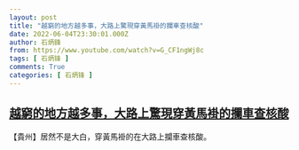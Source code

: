 ```yaml
---
layout: post
title: "越窮的地方越多事，大路上驚現穿黃馬褂的攔車查核酸"
date: 2022-06-04T23:30:01.000Z
author: 石炳鋒
from: https://www.youtube.com/watch?v=G_CF1ngWj8c
tags: [ 石炳锋 ]
comments: True
categories: [ 石炳锋 ]
---
```

<!--1654385401000-->
[越窮的地方越多事，大路上驚現穿黃馬褂的攔車查核酸](https://www.youtube.com/watch?v=G_CF1ngWj8c)
------

<div>
【貴州】居然不是大白，穿黃馬褂的在大路上攔車查核酸。
</div>
